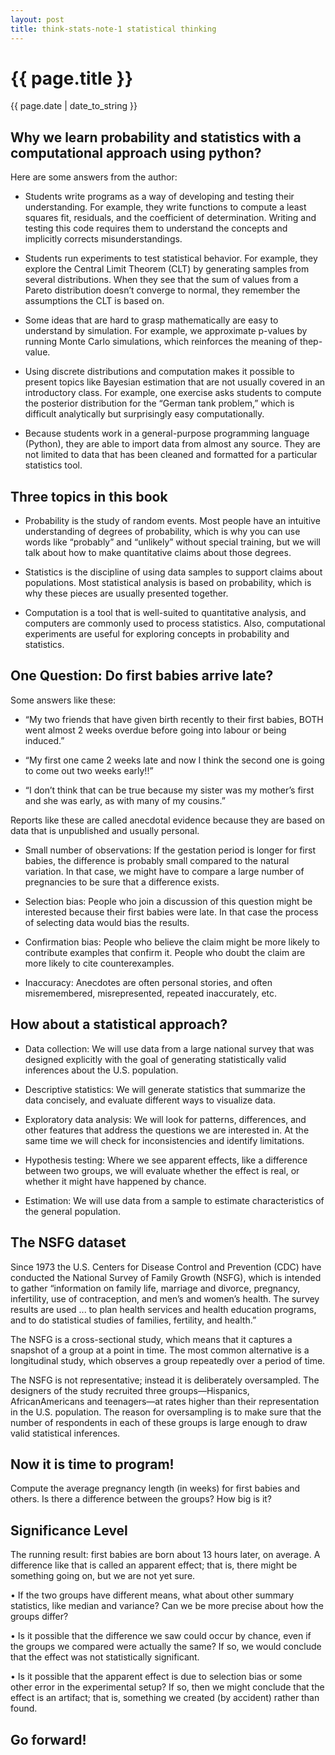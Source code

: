 ```yaml
---
layout: post
title: think-stats-note-1 statistical thinking
---
```


{{ page.title }}
========================================

<p class="meta">{{ page.date | date_to_string }}</p>

Why we learn probability and statistics with a computational approach using python?
-----------------------------------------------------------------------------------
Here are some answers from the author:

* Students write programs as a way of developing and testing their understanding.
For example, they write functions to compute a least squares fit, residuals,
and the coefficient of determination. Writing and testing this code requires them 
to understand the concepts and implicitly corrects misunderstandings.

* Students run experiments to test statistical behavior. For example, they explore 
the Central Limit Theorem (CLT) by generating samples from several distributions. 
When they see that the sum of values from a Pareto distribution doesn’t converge to
normal, they remember the assumptions the CLT is based on.

* Some ideas that are hard to grasp mathematically are easy to understand by simulation. 
For example, we approximate p-values by running Monte Carlo simulations, which reinforces 
the meaning of thep-value.

* Using discrete distributions and computation makes it possible to present topics 
like Bayesian estimation that are not usually covered in an introductory class. 
For example, one exercise asks students to compute the posterior distribution 
for the “German tank problem,” which is difficult analytically but surprisingly 
easy computationally.

* Because students work in a general-purpose programming language (Python), 
they are able to import data from almost any source. They are not limited to data 
that has been cleaned and formatted for a particular statistics tool.

Three topics in this book
-------------------------

* Probability is the study of random events. Most people have an intuitive understanding 
of degrees of probability, which is why you can use words like “probably” and “unlikely” 
without special training, but we will talk about how to make quantitative claims about 
those degrees.

* Statistics is the discipline of using data samples to support claims about populations. 
Most statistical analysis is based on probability, which is why these pieces are usually 
presented together.

* Computation is a tool that is well-suited to quantitative analysis, and computers are 
commonly used to process statistics. Also, computational experiments are useful for 
exploring concepts in probability and statistics.

One Question: Do first babies arrive late?
------------------------------------------

Some answers like these:

- “My two friends that have given birth recently to their first babies, BOTH went almost 
2 weeks overdue before going into labour or being induced.”

- “My first one came 2 weeks late and now I think the second one is going to come out 
two weeks early!!”

- “I don’t think that can be true because my sister was my mother’s first and she was early, 
as with many of my cousins.”

Reports like these are called anecdotal evidence because they are based on data that is 
unpublished and usually personal. 

- Small number of observations: If the gestation period is longer for first babies, 
the difference is probably small compared to the natural variation. In that case, 
we might have to compare a large number of pregnancies to be sure that a difference exists.

- Selection bias: People who join a discussion of this question might be interested because 
their first babies were late. In that case the process of selecting data would bias the results.

- Confirmation bias: People who believe the claim might be more likely to contribute examples 
that confirm it. People who doubt the claim are more likely to cite counterexamples.

- Inaccuracy: Anecdotes are often personal stories, and often misremembered, misrepresented, 
repeated inaccurately, etc.

How about a statistical approach?
---------------------------------

- Data collection: We will use data from a large national survey that was designed explicitly 
with the goal of generating statistically valid inferences about the U.S. population.

- Descriptive statistics: We will generate statistics that summarize the data concisely, 
and evaluate different ways to visualize data.

- Exploratory data analysis: We will look for patterns, differences, and other features that 
address the questions we are interested in. At the same time we will check for inconsistencies 
and identify limitations.

- Hypothesis testing: Where we see apparent effects, like a difference between two groups, 
we will evaluate whether the effect is real, or whether it might have happened by chance.

- Estimation: We will use data from a sample to estimate characteristics of the general population.

The NSFG dataset
----------------

Since 1973 the U.S. Centers for Disease Control and Prevention (CDC) have conducted the 
National Survey of Family Growth (NSFG), which is intended to gather “information on 
family life, marriage and divorce, pregnancy, infertility, use of contraception, and 
men’s and women’s health. The survey results are used ... to plan health services and 
health education programs, and to do statistical studies of families, fertility, and health.”

The NSFG is a cross-sectional study, which means that it captures a snapshot of a group 
at a point in time. 
The most common alternative is a longitudinal study, which observes a group repeatedly 
over a period of time.

The NSFG is not representative; instead it is deliberately oversampled. The designers 
of the study recruited three groups—Hispanics, AfricanAmericans and teenagers—at rates 
higher than their representation in the U.S. population. The reason for oversampling 
is to make sure that the number of respondents in each of these groups is large enough 
to draw valid statistical inferences.

Now it is time to program!
-------------------------

Compute the average pregnancy length (in weeks) for first babies and others. Is there 
a difference between the groups? How big is it?

Significance Level
------------------

The running result: first babies are born about 13 hours later, on average.
A difference like that is called an apparent effect; that is, there might be something 
going on, but we are not yet sure.

• If the two groups have different means, what about other summary statistics, like median 
and variance? Can we be more precise about how the groups differ?

• Is it possible that the difference we saw could occur by chance, even if the groups we 
compared were actually the same? If so, we would conclude that the effect was not 
statistically significant.

• Is it possible that the apparent effect is due to selection bias or some other error 
in the experimental setup? If so, then we might conclude that the effect is an artifact; 
that is, something we created (by accident) rather than found.

Go forward!
-----------


